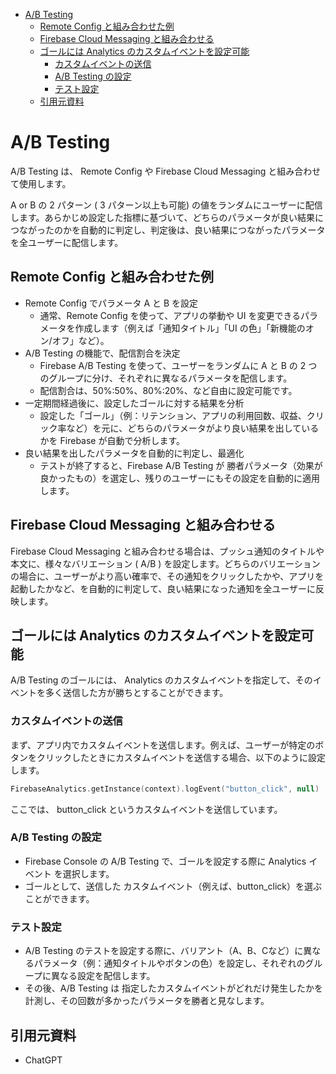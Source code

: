 - [A/B Testing](#ab-testing)
  - [Remote Config と組み合わせた例](#remote-config-と組み合わせた例)
  - [Firebase Cloud Messaging と組み合わせる](#firebase-cloud-messaging-と組み合わせる)
  - [ゴールには Analytics のカスタムイベントを設定可能](#ゴールには-analytics-のカスタムイベントを設定可能)
    - [カスタムイベントの送信](#カスタムイベントの送信)
    - [A/B Testing の設定](#ab-testing-の設定)
    - [テスト設定](#テスト設定)
  - [引用元資料](#引用元資料)


# A/B Testing

A/B Testing は、 Remote Config や Firebase Cloud Messaging と組み合わせて使用します。

A or B の 2 パターン ( 3 パターン以上も可能) の値をランダムにユーザーに配信します。あらかじめ設定した指標に基づいて、どちらのパラメータが良い結果につながったのかを自動的に判定し、判定後は、良い結果につながったパラメータを全ユーザーに配信します。


## Remote Config と組み合わせた例

- Remote Config でパラメータ A と B を設定
  - 通常、Remote Config を使って、アプリの挙動や UI を変更できるパラメータを作成します（例えば「通知タイトル」「UI の色」「新機能のオン/オフ」など）。
- A/B Testing の機能で、配信割合を決定
  - Firebase A/B Testing を使って、ユーザーをランダムに A と B の 2 つのグループに分け、それぞれに異なるパラメータを配信します。
  - 配信割合は、50%:50%、80%:20%、など自由に設定可能です。
- 一定期間経過後に、設定したゴールに対する結果を分析
  - 設定した「ゴール」（例：リテンション、アプリの利用回数、収益、クリック率など）を元に、どちらのパラメータがより良い結果を出しているかを Firebase が自動で分析します。
- 良い結果を出したパラメータを自動的に判定し、最適化
  - テストが終了すると、Firebase A/B Testing が 勝者パラメータ（効果が良かったもの）を選定し、残りのユーザーにもその設定を自動的に適用します。


## Firebase Cloud Messaging と組み合わせる

Firebase Cloud Messaging と組み合わせる場合は、プッシュ通知のタイトルや本文に、様々なバリエーション ( A/B ) を設定します。どちらのバリエーションの場合に、ユーザーがより高い確率で、その通知をクリックしたかや、アプリを起動したかなど、を自動的に判定して、良い結果になった通知を全ユーザーに反映します。


## ゴールには Analytics のカスタムイベントを設定可能

A/B Testing のゴールには、 Analytics のカスタムイベントを指定して、そのイベントを多く送信した方が勝ちとすることができます。


### カスタムイベントの送信

まず、アプリ内でカスタムイベントを送信します。例えば、ユーザーが特定のボタンをクリックしたときにカスタムイベントを送信する場合、以下のように設定します。

```kotlin
FirebaseAnalytics.getInstance(context).logEvent("button_click", null)
```

ここでは、 button_click というカスタムイベントを送信しています。


### A/B Testing の設定

- Firebase Console の A/B Testing で、ゴールを設定する際に Analytics イベント を選択します。
- ゴールとして、送信した カスタムイベント（例えば、button_click）を選ぶことができます。


### テスト設定

- A/B Testing のテストを設定する際に、バリアント（A、B、Cなど）に異なるパラメータ（例：通知タイトルやボタンの色）を設定し、それぞれのグループに異なる設定を配信します。
- その後、A/B Testing は 指定したカスタムイベントがどれだけ発生したかを計測し、その回数が多かったパラメータを勝者と見なします。


## 引用元資料

- ChatGPT



